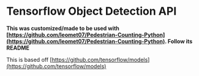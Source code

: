 

# Tensorflow Object Detection API 

**This was customized/made to be used with [https://github.com/leomet07/Pedestrian-Counting-Python](https://github.com/leomet07/Pedestrian-Counting-Python). Follow its README**

This is based off [https://github.com/tensorflow/models](https://github.com/tensorflow/models)